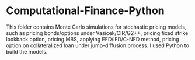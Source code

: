 # Computational-Finance-Python
This folder contains Monte Carlo simulations for stochastic pricing models, such as pricing bonds/options under Vasicek/CIR/G2++,
pricing fixed strike lookback option, pricing MBS, applying EFD/IFD/C-NFD method, pricing option on collateralized loan under jump-diffusion process. I used Python to build the models.
